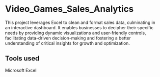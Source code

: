 # Video_Games_Sales_Analytics
This project leverages Excel to clean and format sales data, culminating in an interactive dashboard. It enables businesses to decipher their specific needs by providing dynamic visualizations and user-friendly controls, facilitating data-driven decision-making and fostering a better understanding of critical insights for growth and optimization.

## Tools used
   Microsoft Excel
